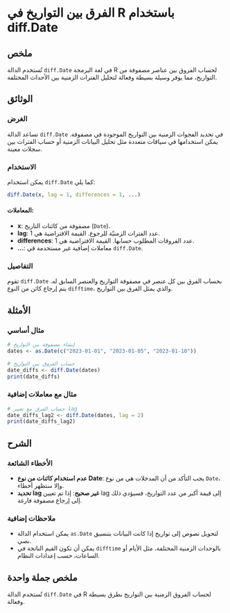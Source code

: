 <!--
Meta Description: # الفرق بين التواريخ في R باستخدام diff.Date ## ملخص تُستخدم الدالة `diff.Date` في لغة البرمجة R لحساب الفروق بين عناصر مصفوفة من التواريخ، مما يوفر و...
Meta Keywords: date, diff, بين, التواريخ, مصفوفة
-->

# الفرق بين التواريخ في R باستخدام diff.Date

## ملخص
تُستخدم الدالة `diff.Date` في لغة البرمجة R لحساب الفروق بين عناصر مصفوفة من التواريخ، مما يوفر وسيلة بسيطة وفعالة لتحليل الفترات الزمنية بين الأحداث المختلفة.

## الوثائق
### الغرض
تساعد الدالة `diff.Date` في تحديد الفجوات الزمنية بين التواريخ الموجودة في مصفوفة. يمكن استخدامها في سياقات متعددة مثل تحليل البيانات الزمنية أو حساب الفترات بين سجلات معينة.

### الاستخدام
يمكن استخدام `diff.Date` كما يلي:

```R
diff.Date(x, lag = 1, differences = 1, ...)
```

#### المعاملات:
- **x**: مصفوفة من كائنات التاريخ (`Date`).
- **lag**: عدد الفترات الزمنيّة للرجوع. القيمة الافتراضية هي 1.
- **differences**: عدد الفروقات المطلوب حسابها. القيمة الافتراضية هي 1.
- **...**: معاملات إضافية غير مستخدمة في `diff.Date`.

### التفاصيل
تقوم `diff.Date` بحساب الفرق بين كل عنصر في مصفوفة التواريخ والعنصر السابق له. يتم إرجاع كائن من النوع `difftime`، والذي يمثل الفرق بين التواريخ.

## الأمثلة
### مثال أساسي
```R
# إنشاء مصفوفة من التواريخ
dates <- as.Date(c("2023-01-01", "2023-01-05", "2023-01-10"))

# حساب الفروق بين التواريخ
date_diffs <- diff.Date(dates)
print(date_diffs)
```

### مثال مع معاملات إضافية
```R
# حساب الفرق مع تغيير lag
date_diffs_lag2 <- diff.Date(dates, lag = 2)
print(date_diffs_lag2)
```

## الشرح
### الأخطاء الشائعة
- **عدم استخدام كائنات من نوع Date**: يجب التأكد من أن المدخلات هي من نوع `Date`، وإلا ستظهر أخطاء.
- **تحديد lag غير صحيح**: إذا تم تعيين lag إلى قيمة أكبر من عدد التواريخ، فسيؤدي ذلك إلى إرجاع مصفوفة فارغة.

### ملاحظات إضافية
- يمكن استخدام الدالة `as.Date` لتحويل نصوص إلى تواريخ إذا كانت البيانات بتنسيق نصي.
- يمكن أن تكون القيم الناتجة في `difftime` بالوحدات الزمنية المختلفة، مثل الأيام أو الساعات، حسب إعدادات النظام.

## ملخص جملة واحدة
تُستخدم الدالة `diff.Date` في R لحساب الفروق الزمنية بين التواريخ بطرق بسيطة وفعالة.
